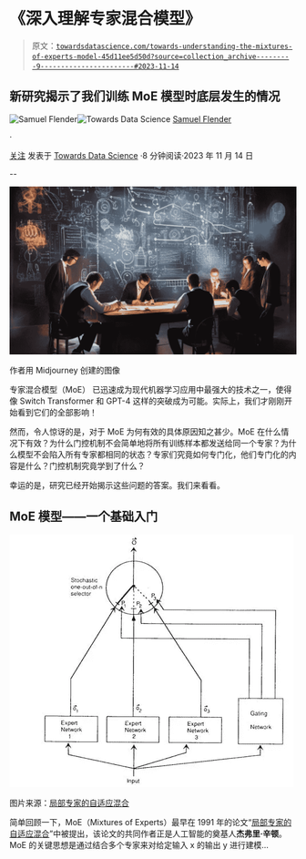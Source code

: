 # 《深入理解专家混合模型》

> 原文：[`towardsdatascience.com/towards-understanding-the-mixtures-of-experts-model-45d11ee5d50d?source=collection_archive---------9-----------------------#2023-11-14`](https://towardsdatascience.com/towards-understanding-the-mixtures-of-experts-model-45d11ee5d50d?source=collection_archive---------9-----------------------#2023-11-14)

## 新研究揭示了我们训练 MoE 模型时底层发生的情况

[](https://medium.com/@samuel.flender?source=post_page-----45d11ee5d50d--------------------------------)![Samuel Flender](https://medium.com/@samuel.flender?source=post_page-----45d11ee5d50d--------------------------------)[](https://towardsdatascience.com/?source=post_page-----45d11ee5d50d--------------------------------)![Towards Data Science](https://towardsdatascience.com/?source=post_page-----45d11ee5d50d--------------------------------) [Samuel Flender](https://medium.com/@samuel.flender?source=post_page-----45d11ee5d50d--------------------------------)

·

[关注](https://medium.com/m/signin?actionUrl=https%3A%2F%2Fmedium.com%2F_%2Fsubscribe%2Fuser%2Fce56d9dcd568&operation=register&redirect=https%3A%2F%2Ftowardsdatascience.com%2Ftowards-understanding-the-mixtures-of-experts-model-45d11ee5d50d&user=Samuel+Flender&userId=ce56d9dcd568&source=post_page-ce56d9dcd568----45d11ee5d50d---------------------post_header-----------) 发表于 [Towards Data Science](https://towardsdatascience.com/?source=post_page-----45d11ee5d50d--------------------------------) ·8 分钟阅读·2023 年 11 月 14 日[](https://medium.com/m/signin?actionUrl=https%3A%2F%2Fmedium.com%2F_%2Fvote%2Ftowards-data-science%2F45d11ee5d50d&operation=register&redirect=https%3A%2F%2Ftowardsdatascience.com%2Ftowards-understanding-the-mixtures-of-experts-model-45d11ee5d50d&user=Samuel+Flender&userId=ce56d9dcd568&source=-----45d11ee5d50d---------------------clap_footer-----------)

--

[](https://medium.com/m/signin?actionUrl=https%3A%2F%2Fmedium.com%2F_%2Fbookmark%2Fp%2F45d11ee5d50d&operation=register&redirect=https%3A%2F%2Ftowardsdatascience.com%2Ftowards-understanding-the-mixtures-of-experts-model-45d11ee5d50d&source=-----45d11ee5d50d---------------------bookmark_footer-----------)![](img/84a6c24700294b529c1ea0523bea9a2a.png)

作者用 Midjourney 创建的图像

专家混合模型（MoE） 已迅速成为现代机器学习应用中最强大的技术之一，使得像 Switch Transformer 和 GPT-4 这样的突破成为可能。实际上，我们才刚刚开始看到它们的全部影响！

然而，令人惊讶的是，对于 MoE 为何有效的具体原因知之甚少。MoE 在什么情况下有效？为什么门控机制不会简单地将所有训练样本都发送给同一个专家？为什么模型不会陷入所有专家都相同的状态？专家们究竟如何专门化，他们专门化的内容是什么？门控机制究竟学到了什么？

幸运的是，研究已经开始揭示这些问题的答案。我们来看看。

## MoE 模型——一个基础入门

![](img/6243d227d3ea0a06796504c80d1766a8.png)

图片来源：[局部专家的自适应混合](https://www.cs.toronto.edu/~hinton/absps/jjnh91.pdf)

简单回顾一下，MoE（Mixtures of Experts）最早在 1991 年的论文“[局部专家的自适应混合](https://www.cs.toronto.edu/~hinton/absps/jjnh91.pdf)”中被提出，该论文的共同作者正是人工智能的奠基人**杰弗里·辛顿**。MoE 的关键思想是通过结合多个专家来对给定输入 x 的输出 y 进行建模…
